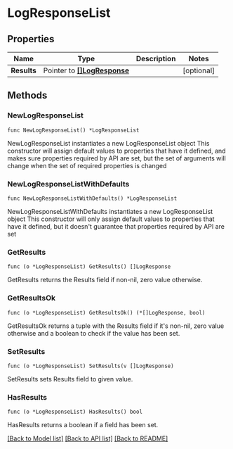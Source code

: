 # LogResponseList

## Properties

Name | Type | Description | Notes
------------ | ------------- | ------------- | -------------
**Results** | Pointer to [**[]LogResponse**](LogResponse.md) |  | [optional] 

## Methods

### NewLogResponseList

`func NewLogResponseList() *LogResponseList`

NewLogResponseList instantiates a new LogResponseList object
This constructor will assign default values to properties that have it defined,
and makes sure properties required by API are set, but the set of arguments
will change when the set of required properties is changed

### NewLogResponseListWithDefaults

`func NewLogResponseListWithDefaults() *LogResponseList`

NewLogResponseListWithDefaults instantiates a new LogResponseList object
This constructor will only assign default values to properties that have it defined,
but it doesn't guarantee that properties required by API are set

### GetResults

`func (o *LogResponseList) GetResults() []LogResponse`

GetResults returns the Results field if non-nil, zero value otherwise.

### GetResultsOk

`func (o *LogResponseList) GetResultsOk() (*[]LogResponse, bool)`

GetResultsOk returns a tuple with the Results field if it's non-nil, zero value otherwise
and a boolean to check if the value has been set.

### SetResults

`func (o *LogResponseList) SetResults(v []LogResponse)`

SetResults sets Results field to given value.

### HasResults

`func (o *LogResponseList) HasResults() bool`

HasResults returns a boolean if a field has been set.


[[Back to Model list]](../README.md#documentation-for-models) [[Back to API list]](../README.md#documentation-for-api-endpoints) [[Back to README]](../README.md)


